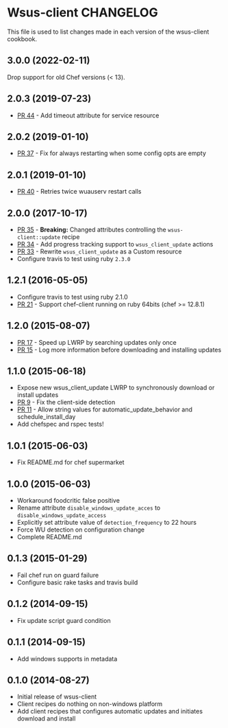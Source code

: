 Wsus-client CHANGELOG
==============
This file is used to list changes made in each version of the wsus-client cookbook.

3.0.0 (2022-02-11)
------------------
Drop support for old Chef versions (< 13).

2.0.3 (2019-07-23)
------------------
- [PR 44](https://github.com/criteo-cookbooks/wsus-client/pull/44) - Add timeout attribute for service resource

2.0.2 (2019-01-10)
------------------
- [PR 37](https://github.com/criteo-cookbooks/wsus-client/pull/37) - Fix for always restarting when some config opts are empty

2.0.1 (2019-01-10)
------------------
- [PR 40](https://github.com/criteo-cookbooks/wsus-client/pull/40) - Retries twice wuauserv restart calls

2.0.0 (2017-10-17)
------------------
- [PR 35](https://github.com/criteo-cookbooks/wsus-client/pull/35) - **Breaking:** Changed attributes controlling the `wsus-client::update` recipe
- [PR 34](https://github.com/criteo-cookbooks/wsus-client/pull/34) - Add progress tracking support to `wsus_client_update` actions
- [PR 33](https://github.com/criteo-cookbooks/wsus-client/pull/33) - Rewrite `wsus_client_update` as a Custom resource
- Configure travis to test using ruby `2.3.0`

1.2.1 (2016-05-05)
------------------
- Configure travis to test using ruby 2.1.0
- [PR 21](https://github.com/criteo-cookbooks/wsus-client/pull/21) - Support chef-client running on ruby 64bits (chef >= 12.8.1)

1.2.0 (2015-08-07)
------------------
- [PR 17](https://github.com/criteo-cookbooks/wsus-client/pull/14) - Speed up LWRP by searching updates only once
- [PR 15](https://github.com/criteo-cookbooks/wsus-client/pull/15) - Log more information before downloading and installing updates

1.1.0 (2015-06-18)
------------------
- Expose new wsus_client_update LWRP to synchronously download or install updates
- [PR 9](https://github.com/criteo-cookbooks/wsus-client/pull/9) - Fix the client-side detection
- [PR 11](https://github.com/criteo-cookbooks/wsus-client/pull/11) - Allow string values for automatic_update_behavior and schedule_install_day
- Add chefspec and rspec tests!

1.0.1 (2015-06-03)
------------------
- Fix README.md for chef supermarket

1.0.0 (2015-06-03)
------------------
- Workaround foodcritic false positive
- Rename attribute `disable_windows_update_acces` to `disable_windows_update_access`
- Explicitly set attribute value of `detection_frequency` to 22 hours
- Force WU detection on configuration change
- Complete README.md

0.1.3 (2015-01-29)
------------------
- Fail chef run on guard failure
- Configure basic rake tasks and travis build

0.1.2 (2014-09-15)
------------------
-  Fix update script guard condition

0.1.1 (2014-09-15)
------------------
- Add windows supports in metadata

0.1.0 (2014-08-27)
------------------
- Initial release of wsus-client
- Client recipes do nothing on non-windows platform
- Add client recipes that configures automatic updates and initiates download and install
